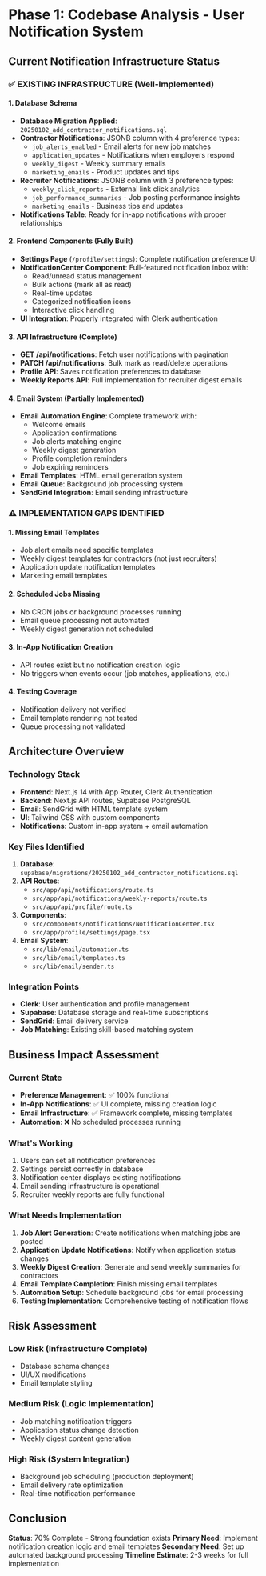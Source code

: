 # Phase 1: Codebase Analysis - User Notification System

## Current Notification Infrastructure Status

### ✅ **EXISTING INFRASTRUCTURE (Well-Implemented)**

#### 1. Database Schema
- **Database Migration Applied**: `20250102_add_contractor_notifications.sql`
- **Contractor Notifications**: JSONB column with 4 preference types:
  - `job_alerts_enabled` - Email alerts for new job matches
  - `application_updates` - Notifications when employers respond  
  - `weekly_digest` - Weekly summary emails
  - `marketing_emails` - Product updates and tips
- **Recruiter Notifications**: JSONB column with 3 preference types:
  - `weekly_click_reports` - External link click analytics
  - `job_performance_summaries` - Job posting performance insights
  - `marketing_emails` - Business tips and updates
- **Notifications Table**: Ready for in-app notifications with proper relationships

#### 2. Frontend Components (Fully Built)
- **Settings Page** (`/profile/settings`): Complete notification preference UI
- **NotificationCenter Component**: Full-featured notification inbox with:
  - Read/unread status management
  - Bulk actions (mark all as read)
  - Real-time updates
  - Categorized notification icons
  - Interactive click handling
- **UI Integration**: Properly integrated with Clerk authentication

#### 3. API Infrastructure (Complete)
- **GET /api/notifications**: Fetch user notifications with pagination
- **PATCH /api/notifications**: Bulk mark as read/delete operations  
- **Profile API**: Saves notification preferences to database
- **Weekly Reports API**: Full implementation for recruiter digest emails

#### 4. Email System (Partially Implemented)
- **Email Automation Engine**: Complete framework with:
  - Welcome emails
  - Application confirmations
  - Job alerts matching engine
  - Weekly digest generation
  - Profile completion reminders
  - Job expiring reminders
- **Email Templates**: HTML email generation system
- **Email Queue**: Background job processing system
- **SendGrid Integration**: Email sending infrastructure

### ⚠️ **IMPLEMENTATION GAPS IDENTIFIED**

#### 1. Missing Email Templates
- Job alert emails need specific templates
- Weekly digest templates for contractors (not just recruiters)
- Application update notification templates
- Marketing email templates

#### 2. Scheduled Jobs Missing
- No CRON jobs or background processes running
- Email queue processing not automated
- Weekly digest generation not scheduled

#### 3. In-App Notification Creation
- API routes exist but no notification creation logic
- No triggers when events occur (job matches, applications, etc.)

#### 4. Testing Coverage
- Notification delivery not verified
- Email template rendering not tested
- Queue processing not validated

## Architecture Overview

### Technology Stack
- **Frontend**: Next.js 14 with App Router, Clerk Authentication
- **Backend**: Next.js API routes, Supabase PostgreSQL
- **Email**: SendGrid with HTML template system
- **UI**: Tailwind CSS with custom components
- **Notifications**: Custom in-app system + email automation

### Key Files Identified
1. **Database**: `supabase/migrations/20250102_add_contractor_notifications.sql`
2. **API Routes**: 
   - `src/app/api/notifications/route.ts`
   - `src/app/api/notifications/weekly-reports/route.ts`
   - `src/app/api/profile/route.ts`
3. **Components**: 
   - `src/components/notifications/NotificationCenter.tsx`
   - `src/app/profile/settings/page.tsx`
4. **Email System**: 
   - `src/lib/email/automation.ts`
   - `src/lib/email/templates.ts`
   - `src/lib/email/sender.ts`

### Integration Points
- **Clerk**: User authentication and profile management
- **Supabase**: Database storage and real-time subscriptions
- **SendGrid**: Email delivery service  
- **Job Matching**: Existing skill-based matching system

## Business Impact Assessment

### Current State
- **Preference Management**: ✅ 100% functional
- **In-App Notifications**: ✅ UI complete, missing creation logic
- **Email Infrastructure**: ✅ Framework complete, missing templates
- **Automation**: ❌ No scheduled processes running

### What's Working
1. Users can set all notification preferences
2. Settings persist correctly in database
3. Notification center displays existing notifications
4. Email sending infrastructure is operational
5. Recruiter weekly reports are fully functional

### What Needs Implementation
1. **Job Alert Generation**: Create notifications when matching jobs are posted
2. **Application Update Notifications**: Notify when application status changes
3. **Weekly Digest Creation**: Generate and send weekly summaries for contractors
4. **Email Template Completion**: Finish missing email templates
5. **Automation Setup**: Schedule background jobs for email processing
6. **Testing Implementation**: Comprehensive testing of notification flows

## Risk Assessment

### Low Risk (Infrastructure Complete)
- Database schema changes
- UI/UX modifications  
- Email template styling

### Medium Risk (Logic Implementation)
- Job matching notification triggers
- Application status change detection
- Weekly digest content generation

### High Risk (System Integration)
- Background job scheduling (production deployment)
- Email delivery rate optimization
- Real-time notification performance

## Conclusion

**Status**: 70% Complete - Strong foundation exists
**Primary Need**: Implement notification creation logic and email templates
**Secondary Need**: Set up automated background processing
**Timeline Estimate**: 2-3 weeks for full implementation